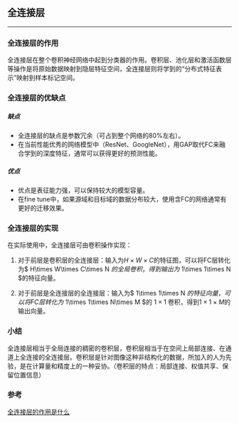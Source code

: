 ## 全连接层

----

### 全连接层的作用

全连接层在整个卷积神经网络中起到分类器的作用。卷积层、池化层和激活函数层等操作是将原始数据映射到隐层特征空间，全连接层则将学到的“分布式特征表示”映射到样本标记空间。

### 全连接层的优缺点

##### 缺点

- 全连接层的缺点是参数冗余（可占到整个网络的80%左右）。
- 在当前性能优秀的网络模型中（ResNet、GoogleNet），用GAP取代FC来融合学到的深度特征，通常可以获得更好的预测性能。
##### 优点
- 优点是表征能力强，可以保持较大的模型容量。
- 在fine tune中，如果源域和目标域的数据分布较大，使用含FC的网络通常有更好的迁移效果。

### 全连接层的实现

在实际使用中，全连接层可由卷积操作实现：

1. 对于前层是卷积层的全连接层：输入为$H\times W\times C$的特征图，可以将FC层转化为$ H\times W\times C\times N $的全局卷积，得到输出为$ 1\times 1\times N $的特征向量。

2. 对于前层是全连接层的全连接层：输入为$ 1\times 1\times N $的特征向量，可以将FC层转化为$ 1\times 1\times N\times M $的 $1\times 1$ 卷积，得到$1\times 1\times M$的输出向量。


### 小结

全连接层相当于全局连接的稠密的卷积层，卷积层相当于在空间上局部连接、在通道上全连接的全连接层。卷积层是针对图像这种非结构化的数据，所加入的人为先验，是在计算量和精度上的一种妥协。（卷积层的特点：局部连接、权值共享、保留位置信息）

   ### 参考

[全连接层的作用是什么](https://www.zhihu.com/question/41037974/answer/150522307)